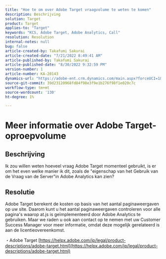 ```yaml
---
title: "Hoe te om over Adobe Target vraagvolume te weten te komen"
description: Beschrijving
solution: Target
product: Target
applies-to: "Target"
keywords: "KCS, Adobe Target, Adobe Analytics, Call"
resolution: Resolution
internal-notes: null
bug: false
article-created-by: Takafumi Sakurai
article-created-date: "7/21/2022 8:49:41 AM"
article-published-by: Takafumi Sakurai
article-published-date: "8/30/2022 9:32:59 PM"
version-number: 1
article-number: KA-20143
dynamics-url: "https://adobe-ent.crm.dynamics.com/main.aspx?forceUCI=1&pagetype=entityrecord&etn=knowledgearticle&id=7fa41b08-d208-ed11-82e4-00224808e7b0"
source-git-commit: 39d23120968fd84f98e3f9e1b276f98f1e020c7c
workflow-type: tm+mt
source-wordcount: '130'
ht-degree: 1%

---
```


# Meer informatie over Adobe Target-oproepvolume

## Beschrijving

Ik zou willen weten hoeveel vraag Adobe Target momenteel gebruikt, is er om het even welke manier ik dit, zoals de &quot;eigenschap van het Gebruik van de Vraag van de Server&quot;in Adobe Analytics kan zien?

## Resolutie


Adobe Target berekent de kosten op basis van het aantal paginaweergaven op uw site. Daarom kunt u het aantal paginaweergaven controleren voor alle pagina&#39;s waarop at.js is geïmplementeerd door Adobe Analytics te gebruiken. Maar we raden u ook aan contact op te nemen met uw Customer Success Manager voor meer informatie, omdat deze mogelijk gerelateerd is aan de licentieovereenkomst.

・Adobe Target
[https://helpx.adobe.com/jp/legal/product-descriptions/adobe-target.html](https://helpx.adobe.com/jp/legal/product-descriptions/adobe-target.html)


